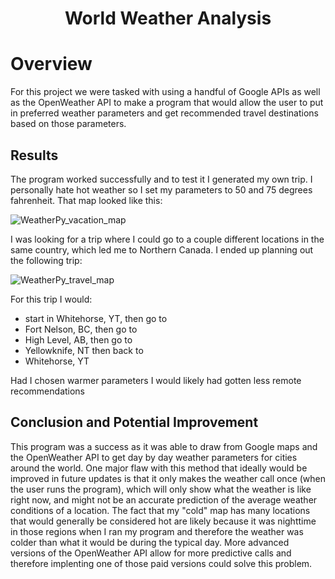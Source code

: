 <h1 Align="Center">
  
  World Weather Analysis

  # Overview
  
  <p>For this project we were tasked with using a handful of Google APIs as well as the OpenWeather API to make a program that would allow the user to put in preferred weather parameters and get recommended travel destinations based on those parameters.</p>
  
  ## Results
<p>The program worked successfully and to test it I generated my own trip. I personally hate hot weather so I set my parameters to 50 and 75 degrees fahrenheit. That map looked like this: </p>

![WeatherPy_vacation_map](https://user-images.githubusercontent.com/106105597/181635553-2e06280f-4666-4340-83b0-223d81a9256c.png)

<p>I was looking for a trip where I could go to a couple different locations in the same country, which led me to Northern Canada. I ended up planning out the following trip:</p>

![WeatherPy_travel_map](https://user-images.githubusercontent.com/106105597/181635714-daaad954-08bd-4fd5-a13f-884c244b3f6b.png) 

<p>For this trip I would: 
  
  * start in Whitehorse, YT, then go to
  * Fort Nelson, BC, then go to
  * High Level, AB, then go to
  * Yellowknife, NT then back to
  * Whitehorse, YT</p>
  
<p> Had I chosen warmer parameters I would likely had gotten less remote recommendations </p>

## Conclusion and Potential Improvement
<p> This program was a success as it was able to draw from Google maps and the OpenWeather API to get day by day weather parameters for cities around the world. One major flaw with this method that ideally would be improved in future updates is that it only makes the weather call once (when the user runs the program), which will only show what the weather is like right now, and might not be an accurate prediction of the average weather conditions of a location. The fact that my "cold" map has many locations that would generally be considered hot are likely because it was nighttime in those regions when I ran my program and therefore the weather was colder than what it would be during the typical day. More advanced versions of the OpenWeather API allow for more predictive calls and therefore implenting one of those paid versions could solve this problem. </p>
